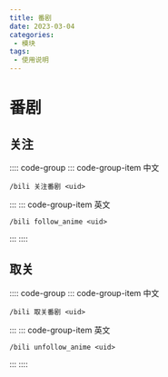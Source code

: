 ```yaml
---
title: 番剧
date: 2023-03-04
categories:
 - 模块
tags:
 - 使用说明
---
```


# 番剧

## 关注
:::: code-group
::: code-group-item 中文
```
/bili 关注番剧 <uid>
```
:::
::: code-group-item 英文
```
/bili follow_anime <uid>
```
:::
::::

## 取关
:::: code-group
::: code-group-item 中文
```
/bili 取关番剧 <uid>
```
:::
::: code-group-item 英文
```
/bili unfollow_anime <uid>
```
:::
::::
